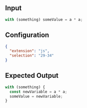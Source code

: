
## Input
```javascript input
with (something) someValue = a * a;
```

## Configuration
```json configuration
{
  "extension": "js",
  "selection": "29-34"
}
```

## Expected Output
```javascript expected output
with (something) {
  const newVariable = a * a;
  someValue = newVariable;
}
```

